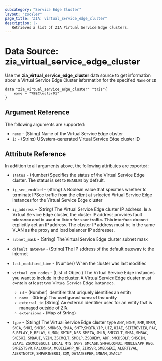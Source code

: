 ```yaml
---
subcategory: "Service Edge Cluster"
layout: "zscaler"
page_title: "ZIA: virtual_service_edge_cluster"
description: |-
   Retrieves a list of ZIA Virtual Service Edge clusters.
---
```

# Data Source: zia_virtual_service_edge_cluster

Use the **zia_virtual_service_edge_cluster** data source to get information about a Virtual Service Edge Cluster information for the specified `Name` or `ID`

```hcl
data "zia_virtual_service_edge_cluster" "this"{
    name = "VSECluster01"
}
```

## Argument Reference

The following arguments are supported:

* `name` - (String) Name of the Virtual Service Edge cluster
* `id` - (String) USystem-generated Virtual Service Edge cluster ID

## Attribute Reference

In addition to all arguments above, the following attributes are exported:

* `status` - (Number) Specifies the status of the Virtual Service Edge cluster. The status is set to `ENABLED` by default.

* `ip_sec_enabled` - (String) A Boolean value that specifies whether to terminate IPSec traffic from the client at selected Virtual Service Edge instances for the Virtual Service Edge cluster
* `ip_address` - (String) The Virtual Service Edge cluster IP address. In a Virtual Service Edge cluster, the cluster IP address provides fault tolerance and is used to listen for user traffic. This interface doesn't explicitly get an IP address. The cluster IP address must be in the same VLAN as the proxy and load balancer IP addresses.
* `subnet_mask` - (String) The Virtual Service Edge cluster subnet mask
* `default_gateway` - (String) The IP address of the default gateway to the internet
* `last_modified_time` - (Number) When the cluster was last modified

* `virtual_zen_nodes` - (List of Object) The Virtual Service Edge instances you want to include in the cluster. A Virtual Service Edge cluster must contain at least two Virtual Service Edge instances.
  * `id` - (Number) Identifier that uniquely identifies an entity
  * `name` - (String) The configured name of the entity
  * `external_id` (String) An external identifier used for an entity that is managed outside of ZIA.
  * `extensions` - (Map of String)

* `type` - (String) The Virtual Service Edge cluster type
`ANY`, `NONE`, `SME`, `SMSM`, `SMCA`, `SMUI`, `SMCDS`, `SMDNSD`, `SMAA`, `SMTP`,`SMQTN`,`VIP`,
`UIZ`, `UIAE`, `SITEREVIEW`, `PAC`, `S_RELAY`, `M_RELAY`, `H_MON`, `SMIKE`, `NSS`, `SMEZA`, `SMLB`,
`SMFCCLT`, `SMBA`, `SMBAC`, `SMESXI`, `SMBAUI`, `VZEN`, `ZSCMCLT`, `SMDLP`, `ZSQUERY`, `ADP`, `SMCDSDLP`,
`SMSCIM`, `ZSAPI`, `ZSCMCDSSCLT`, `LOCAL_MTS`, `SVPN`, `SMCASB`, `SMFALCONUI`, `MOBILEAPP_REG`, `SMRESTSVR`,
`FALCONCA`, `MOBILEAPP_NF`, `ZIRSVR`, `SMEDGEUI`, `ALERTEVAL`, `ALERTNOTIF`, `SMPARTNERUI`, `CQM`, `DATAKEEPER`,
`SMBAM`, `ZWACLT`
